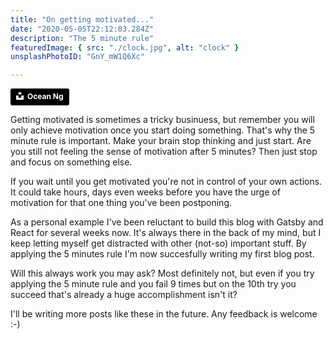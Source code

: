 ```yaml
---
title: "On getting motivated..."
date: "2020-05-05T22:12:03.284Z"
description: "The 5 minute rule"
featuredImage: { src: "./clock.jpg", alt: "clock" }
unsplashPhotoID: "GnY_mW1Q6Xc"

---
```


<a style="background-color:black;color:white;text-decoration:none;padding:4px 6px;font-family:-apple-system, BlinkMacSystemFont, &quot;San Francisco&quot;, &quot;Helvetica Neue&quot;, Helvetica, Ubuntu, Roboto, Noto, &quot;Segoe UI&quot;, Arial, sans-serif;font-size:12px;font-weight:bold;line-height:1.2;display:inline-block;border-radius:3px" href="https://unsplash.com/@oceanng?utm_medium=referral&amp;utm_campaign=photographer-credit&amp;utm_content=creditBadge" target="_blank" rel="noopener noreferrer" title="Download free do whatever you want high-resolution photos from Ocean Ng"><span style="display:inline-block;padding:2px 3px"><svg xmlns="http://www.w3.org/2000/svg" style="height:12px;width:auto;position:relative;vertical-align:middle;top:-2px;fill:white" viewBox="0 0 32 32"><title>unsplash-logo</title><path d="M10 9V0h12v9H10zm12 5h10v18H0V14h10v9h12v-9z"></path></svg></span><span style="display:inline-block;padding:2px 3px">Ocean Ng</span></a>

Getting motivated is sometimes a tricky businuess, but remember you will only achieve motivation once you start doing something.
That's why the 5 minute rule is important. Make your brain stop thinking and just start. Are you still not feeling the sense of motivation after 5 minutes? Then just stop and focus on something else. 

If you wait until you get motivated you're not in control of your own actions. It could take hours, days even weeks before you have the urge of motivation for that one thing you've been postponing.

As a personal example I've been reluctant to build this blog with Gatsby and React for several weeks now. It's always there in the back of my mind, but I keep letting myself get distracted with other (not-so) important stuff. By applying the 5 minutes rule I'm now succesfully writing my first blog post. 

Will this always work you may ask? Most definitely not, but even if you try applying the 5 minute rule and you fail 9 times but on the 10th try you succeed that's already a huge accomplishment isn't it?

I'll be writing more posts like these in the future. Any feedback is welcome :-)